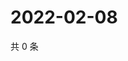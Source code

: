 # 2022-02-08

共 0 条

<!-- BEGIN WEIBO -->
<!-- 最后更新时间 Tue Feb 08 2022 09:49:19 GMT+0800 (China Standard Time) -->

<!-- END WEIBO -->
